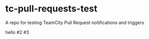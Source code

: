 # tc-pull-requests-test
A repo for testing TeamCity Pull Request notifications and triggers

hello
#2
#3
